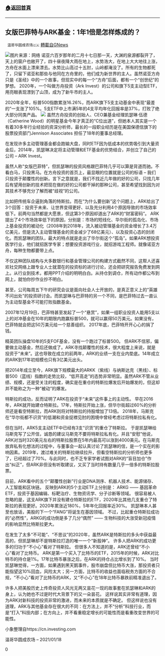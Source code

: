 ###  [:house:返回首頁](https://github.com/ourhimalayas/txt)
---

## 女版巴菲特与ARK基金：1年1倍是怎样炼成的？
` 温哥华圆成农场🇨🇦` [轉載自GNews](https://gnews.org/zh-hans/768903/)

![]()![](https://gnews-media-offload.s3.amazonaws.com/wp-content/uploads/2020/12/17190419/stock1.jpg)图片来源：网络
诺亚六百岁那年的二月十七日那一天，大渊的泉源都裂开了，天上的窗户也敞开了，四十昼夜降大雨在地上，水势浩大，在地上大大地往上涨，方舟在水面上漂来漂去。水势比山高过十五肘，山岭都淹没了。所有的生物都死了，只留下诺亚和那些与他同在方舟里的，他们成为新世界的主人。虽然诺亚方舟只是《圣经》中的一个故事，但现实中的每一个“方舟”后面，都有一个“创世纪”的梦想。
2020年，一个叫做方舟投资（Ark Invest）的公司和旗下5支主动型ETF，用亮眼表现漂到了山顶，成为了新牛市的主人。

2020年全年，标普500指数累涨16.26%，而ARK旗下5支主动基金中表现“最差的”一支涨了105%。5支ETF中上市满5年的4支平均年化回报率是37%，打败了绝大部分同类产品。
![]()![](https://gnews.org/wp-content/uploads/2021/01/stock3.png)
虽然方舟投资的创始人、CEO兼基金经理凯瑟琳·伍德（Catherine Wood）的明星基金今年才真正的“C位出道”，但她本人其实是一个有着30多年行业经验的资深分析师，最长的一段职业经历是在美国保德信旗下的股票投资部门Jennison Associates 担任了18年的董事总经理。

在发现许多主动管理基金都会跑输大盘，同时ETF因为低成本的优势吸引到大量资金后，2014年，凯瑟琳决定将主动管理和ETF基金的优势结合，并创立了自己的公司 – ARK Invest。

虽然人称“女版巴菲特”，但凯瑟琳的投资风格跟巴菲特几乎可以算是背道而驰。不看白马，只投黑马。在方舟投资的首页上，最显眼的位置就是公司的标语 – 我们只投资于颠覆性的创新。言下之意就是，我们不找近几年做的好的公司，只找几年后有望用创新的技术把现在做的好的公司都干掉的那种公司，甚至希望找到因为对其技术不够充分了解而被“歧视”的公司。

比如把传统车企逼到角落的特斯拉。而在“为什么要创新”这个问题上，ARK给出了3个回答：投资于未来、让世界变得更好、以及充分利用4个原因导致的市场效率低下。前两句当然都是大愿景，但这第3个原因却道出了ARK的“财富密码”。
ARK提出了4个市场效率低下的原因，分别是：市场的短线化、华尔街的孤岛化、市场上基金投资的被动化（2008年到2018年，流入被动管理基金的资金增长了3.4万亿美元，但是流入主动管理基金的资金减少了68亿美元）、以及投资心态的封闭化。而凯瑟琳的团队，最大的特点就是走出了华尔街这个“孤岛”。如果ARK想投资医学行业，他们就招医学专家；想要投资游戏行业，就招游戏工程师。就像诺亚方舟，每种生物都要带上点。

不仅这种团队结构与大多数银行和基金管理公司的构建方式截然不同，这帮人还喜欢社交网络上跟专业人士就潜在的投资标的进行讨论，还会把研究报告免费发到网上。从行业到技术，都用PPT介绍的明明白白。从持仓到调仓，所有动作都公布到网上，就怕你抄作业抄不明白。

甚至，公司每周五下午的研究会议是面向社会人士开放的，是真正意义上的“英雄不问出处”的投资研讨会。而凯瑟琳与巴菲特的另一个不同，是巴菲特过去一直认为主动型基金不可能打败指数基金。

2007年12月19日，巴菲特甚至发起了一个“悬赏”，如果一组职业投资人能用5支以上的对冲基金在10年的期限内跑赢标普500，就可以赢得50万美元。如果没有，巴菲特就会把这50万美元给一个慈善组织。
2017年底，巴菲特开开心心的捐了钱。

精英团队操盘10年的5支FOF基金，没有一个跑过了标普500。
但ARK不信邪，偏要做主动基金，然后还做成了。ARK寻找颠覆性的技术，很大程度上来说，就是投资于“未来”。这也导致在成立的前两年，ARK的业绩一支在业内垫底。14年成立的ARK到17年初规模也只有3亿美元出头。

把2014年成立至今，ARK旗下规模最大的ARKK（紫线）与纳斯达克（黑线）、标普500（蓝线）指数的走势比较，“低开高走”的态势非常明显。虽然ARK不管从业绩、规模，还是受关注的程度，确实是在重仓的特斯拉爆发后开始爆发的，但这却并不能称之为一种“被动”的爆发。

特斯拉的成功，反而证明了ARK在投资于“未来”这件事上的主动性。
早在2016年，ARK就开始建仓特斯拉。17年，特斯拉开始上涨，但华尔街超过60%的分析师还是看空特斯拉，而ARK则将对特斯拉的持股增加了13倍。
2018年，马斯克在“华尔街都不识货”的低潮和资金捉襟见肘的困境中曾经考虑过将特斯拉私有化。

但在当时，ARK5支主动ETF中已经有3支“识货”的重仓了特斯拉。
于是凯瑟琳给马斯克写了公开信，诚恳的建议马斯克不要将特斯拉私有化。并且“安慰”他说，ARK对当时320美元左右的特斯拉股票在5年内最高可以涨到4000美元。在马斯克放弃私有化想法的过程中，与董事会一起认真讨论了凯瑟琳的信，是一个实在的影响因素。2019年，渡过难关的特斯拉继续拉升，但看空特斯拉的分析师也更多了，已经超过了70%。与此同时，也不乏专家学者试图对ARK的“盲目加仓”作出“纠正”，但ARK非但没有听取建议，又买了当时持有数量几乎一倍多的特斯拉股票。

目前，ARK看中的五个“颠覆性创新”行业是DNA测序、机器人技术、能源储存、人工智能和区块链。
反映到ARK的5个主动ETF上分别是：
ARKG —— 基因革命ETF，投资于基因编辑、标靶治疗、生物资讯学、分子诊断等领域。
很容易被人忽略的是，这支ARK旗下并没有建仓特斯拉的ETF，2020年比其他几支重仓了特斯拉的表现更好。2020年累涨近180%，5年年化回报率近30%。
凯瑟琳本人甚至也放话，美股的下一个“FANG”将诞生在基因领域。
不过，比起重仓特斯拉成功的“必然性”，ARKG的成功倒是多了几分“偶然” —— 生物科技的大涨受新冠疫情的影响显然比特斯拉更大。

在发生了太多“不可能”、“不思议”的2020年，虽然ARK是特斯拉的多头中获益最高的，但凯瑟琳却不是特斯拉打造的唯一一个“新股神”。
许多人把ARK的成功更多的归功于“不小心”看对了特斯拉。
但很多人不知道的是，ARK还曾经“不小心”看对了比特币。
ARK是第一个买入了比特币的ETF，2015年的时候，ARK对比特币的持仓是1%。17年比特币暴涨之后，在ARK的持仓占比增长到了10%。
当时凯瑟琳觉得，一方面，如果遇到黑天鹅事件，股市崩盘但比特币大涨，那投资者只能指望这10%回血，风险太大；另一方面，比特币的收益也面临税务方面的不合规，“不小心”看对了比特币的ARK，又“不小心”在18年比特币暴跌前精准退出了。

许多人把美股历史上传奇投资人风光无两又昙花一现的故事套在凯瑟琳和ARK的身上，认为她也不过是时代大背景下的又一朵昙花。
这样说其实非常有道理，因为ARK对新科技的投资非常的激进，而未来的本质就是不确定。
但这样说也没有道理，ARK与其他基金存在很大的不同：在方法上，并不“分析”科技行业，而是“打入”科技内部；在方向上，并不看重稳定增长的可能性而是看重改变世界的可能性。

小象整理自https://cn.investing.com

温哥华圆成农场 – 2021/01/18

0
